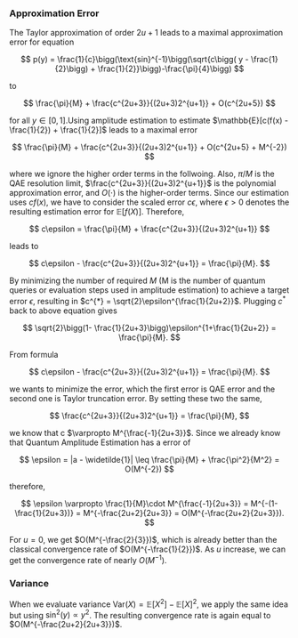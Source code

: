 ### Approximation Error 

The Taylor approximation of order $2u+1$ leads to a maximal approximation error for equation 

$$
p(y) = \frac{1}{c}\bigg(\text{sin}^{-1}\bigg(\sqrt{c\bigg( y - \frac{1}{2}\bigg) + \frac{1}{2}}\bigg)-\frac{\pi}{4}\bigg)
$$

to

$$
\frac{\pi}{M} + \frac{c^{2u+3}}{(2u+3)2^{u+1}} + O(c^{2u+5})
$$

for all $y\in [0,1]$.Using amplitude estimation to estimate $\mathbb{E}[c(f(x) - \frac{1}{2}) + \frac{1}{2}]$ leads to a maximal error 

$$
\frac{\pi}{M} + \frac{c^{2u+3}}{(2u+3)2^{u+1}} + O(c^{2u+5} + M^{-2})
$$

where we ignore the higher order terms in the follwoing. Also, $\pi/M$ is the QAE resolution limit, $\frac{c^{2u+3}}{(2u+3)2^{u+1}}$ is the polynomial approximation error, and $O(\cdot)$ is the higher-order terms. Since our estimation uses $cf(x)$, we have to consider the scaled error $c\epsilon$, where $\epsilon>0$ denotes the resulting estimation error for $\mathbb{E}[f(X)]$. Therefore,

$$
c\epsilon  = \frac{\pi}{M} + \frac{c^{2u+3}}{(2u+3)2^{u+1}}
$$

leads to

$$
c\epsilon  - \frac{c^{2u+3}}{(2u+3)2^{u+1}} = \frac{\pi}{M}.
$$

By minimizing the number of required $M$ (M is the number of quantum queries or evaluation steps used in amplitude estimation) to achieve a target error $\epsilon$, resulting in $c^{*} = \sqrt{2}\epsilon^{\frac{1}{2u+2}}$. Plugging $c^{*}$ back to above equation gives

$$
\sqrt{2}\bigg(1- \frac{1}{2u+3}\bigg)\epsilon^{1+\frac{1}{2u+2}} = \frac{\pi}{M}.
$$

From formula

$$
c\epsilon  - \frac{c^{2u+3}}{(2u+3)2^{u+1}} = \frac{\pi}{M}.
$$

we wants to minimize the error, which the first error is QAE error and the second one is Taylor truncation error. By setting these two the same, 

$$
\frac{c^{2u+3}}{(2u+3)2^{u+1}} = \frac{\pi}{M},
$$

we know that c $\varpropto M^{\frac{-1}{2u+3}}$. Since we already know that Quantum Amplitude Estimation has a error of

$$
\epsilon  = |a - \widetilde{1}| \leq \frac{\pi}{M} + \frac{\pi^2}{M^2} = O(M^{-2})
$$

therefore, 

$$
\epsilon \varpropto \frac{1}{M}\cdot M^{\frac{-1}{2u+3}} = M^{-(1-\frac{1}{2u+3})} = M^{-\frac{2u+2}{2u+3}} = O(M^{-\frac{2u+2}{2u+3}}).
$$

For $u = 0$, we get $O(M^{-\frac{2}{3}})$, which is already better than the classical convergence rate of $O(M^{-\frac{1}{2}})$. As $u$ increase, we can get the convergence rate of nearly $O(M^{-1})$.

### Variance 

When we evaluate variance $\text{Var}(X) = \mathbb{E}[X^{2}] - \mathbb{E}[X]^{2}$, we apply the same idea but using $\text{sin}^{2}(y) \varpropto y^{2}$. The resulting convergence rate is again equal to $O(M^{-\frac{2u+2}{2u+3}})$.